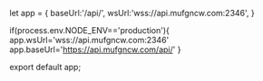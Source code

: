 
let app = {
    baseUrl:'/api/',
    wsUrl:'wss://api.mufgncw.com:2346',
}

if(process.env.NODE_ENV=='production'){
    app.wsUrl='wss://api.mufgncw.com:2346'
    app.baseUrl='https://api.mufgncw.com/api/'
}

export default app;
